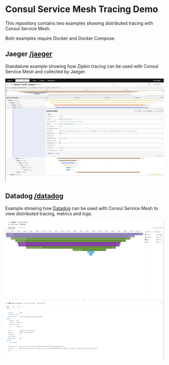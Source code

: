 # Consul Service Mesh Tracing Demo
This repository contains two examples showing distributed tracing with Consul Service Mesh.

Both examples require Docker and Docker Compose.

## Jaeger [/jaeger](/jaeger)
Standalone example showing how Zipkin tracing can be used with Consul Service Mesh and collected by Jaeger.

![](jaeger/images/jaeger.png)

## Datadog [/datadog](/datadog)
Example showing how [Datadog](http://datadoghq.com) can be used with Consul Service Mesh to view distributed tracing, metrics and logs.

![](datadog/images/trace.png)
